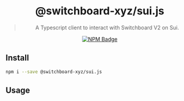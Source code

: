 <div align="center">

<!-- commonheader -->

<!-- commonheaderstop -->

# @switchboard-xyz/sui.js

> A Typescript client to interact with Switchboard V2 on Sui.

[![NPM Badge](https://img.shields.io/github/package-json/v/switchboard-xyz/sbv2-sui?color=red&filename=javascript%2Fsui.js%2Fpackage.json&label=%40switchboard-xyz%2Fsui.js&logo=npm)](https://www.npmjs.com/package/@switchboard-xyz/sui.js)

</div>

## Install

```bash
npm i --save @switchboard-xyz/sui.js
```

## Usage

<!-- usage -->

<!-- usagestop -->
